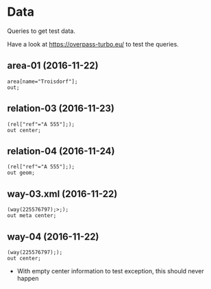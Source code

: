 Data
====

Queries to get test data.

Have a look at https://overpass-turbo.eu/ to test the queries.

area-01 (2016-11-22)
--------------------

```
area[name="Troisdorf"];
out;
```

relation-03 (2016-11-23)
------------------------

```
(rel["ref"="A 555"];);
out center;
```

relation-04 (2016-11-24)
------------------------

```
(rel["ref"="A 555"];);
out geom;
```

way-03.xml (2016-11-22)
-----------------------

```
(way(225576797);>;);
out meta center;
```

way-04 (2016-11-22)
-------------------

```
(way(225576797););
out center;
```

* With empty center information to test exception, this should never happen
